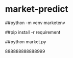 # market-predict

##python -m venv marketenv

##pip install -r requirement

##python market.py




888888888888999
